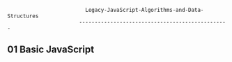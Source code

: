                              Legacy-JavaScript-Algorithms-and-Data-Structures
                           ------------------------------------------------

01 Basic JavaScript
-------------------
